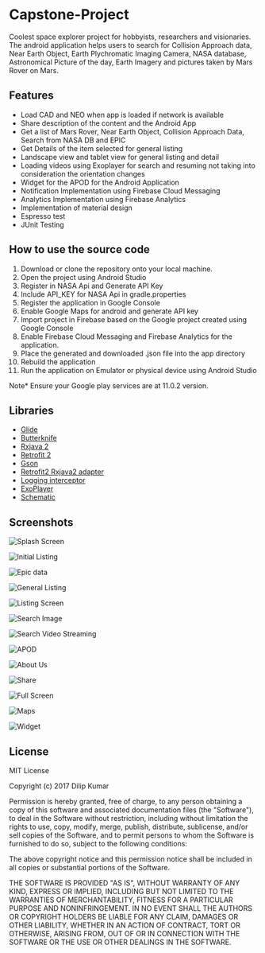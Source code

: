 # Capstone-Project
Coolest space explorer project for hobbyists, researchers and visionaries. The android application helps users to search for Collision Approach data, Near Earth Object, Earth Plychromatic Imaging Camera, NASA database, Astronomical Picture of the day, Earth Imagery and pictures taken by Mars Rover on Mars.

## Features

* Load CAD and NEO when app is loaded if network is available
* Share description of the content and the Android App
* Get a list of Mars Rover, Near Earth Object, Collision Approach Data, Search from NASA DB and EPIC
* Get Details of the item selected for general listing
* Landscape view and tablet view for general listing and detail
* Loading videos using Exoplayer for search and resuming not taking into consideration the orientation changes
* Widget for the APOD for the Android Application
* Notification Implementation using Firebase Cloud Messaging
* Analytics Implementation using Firebase Analytics
* Implementation of material design
* Espresso test
* JUnit Testing

## How to use the source code

1. Download or clone the repository onto your local machine.
2. Open the project using Android Studio
3. Register in NASA Api and Generate API Key
4. Include API_KEY for NASA Api in gradle.properties
5. Register the application in Google Console
6. Enable Google Maps for android and generate API key
7. Import project in Firebase based on the Google project created using Google Console
8. Enable Firebase Cloud Messaging and Firebase Analytics for the application.
9. Place the generated and downloaded .json file into the app directory
10. Rebuild the application
11. Run the application on Emulator or physical device using Android Studio

Note* Ensure your Google play services are at 11.0.2 version.

## Libraries

* [Glide](https://github.com/bumptech/glide)
* [Butterknife](http://jakewharton.github.io/butterknife/)
* [Rxjava 2](https://github.com/ReactiveX/RxJava/wiki/What's-different-in-2.0)
* [Retrofit 2](http://square.github.io/retrofit/)
* [Gson](http://square.github.io/retrofit/)
* [Retrofit2 Rxjava2 adapter](https://github.com/JakeWharton/retrofit2-rxjava2-adapter)
* [Logging interceptor](https://github.com/square/okhttp/tree/master/okhttp-logging-interceptor)
* [ExoPlayer](https://developer.android.com/guide/topics/media/exoplayer.html)
* [Schematic](https://github.com/SimonVT/schematic)

## Screenshots

![Splash Screen](https://github.com/dilipkumar4813/Capstone-Project/blob/master/screenshots/device-2017-07-05-123807.png)

![Initial Listing](https://github.com/dilipkumar4813/Capstone-Project/blob/master/screenshots/Screenshot_2017-07-06-23-45-07.png)

![Epic data](https://github.com/dilipkumar4813/Capstone-Project/blob/master/screenshots/device-2017-07-05-231911.png)

![General Listing](https://github.com/dilipkumar4813/Capstone-Project/blob/master/screenshots/Screenshot_2017-07-06-23-28-31.png)

![Listing Screen](https://github.com/dilipkumar4813/Capstone-Project/blob/master/screenshots/Screenshot_2017-07-06-23-28-15.png)

![Search Image](https://github.com/dilipkumar4813/Capstone-Project/blob/master/screenshots/Screenshot_2017-07-06-23-28-07.png)

![Search Video Streaming](https://github.com/dilipkumar4813/Capstone-Project/blob/master/screenshots/Screenshot_2017-07-06-23-28-15.png)

![APOD](https://github.com/dilipkumar4813/Capstone-Project/blob/master/screenshots/device-2017-06-25-135240.png)

![About Us](https://github.com/dilipkumar4813/Capstone-Project/blob/master/screenshots/Screenshot_2017-07-06-23-45-22.png)

![Share](https://github.com/dilipkumar4813/Capstone-Project/blob/master/screenshots/Screenshot_2017-07-06-23-45-33.png)

![Full Screen](https://github.com/dilipkumar4813/Capstone-Project/blob/master/screenshots/Screenshot_2017-07-06-23-53-18.png)

![Maps](https://github.com/dilipkumar4813/Capstone-Project/blob/master/screenshots/Screenshot_2017-07-06-23-45-14.png)

![Widget](https://github.com/dilipkumar4813/Capstone-Project/blob/master/screenshots/Screenshot_2017-07-07-00-00-10.png)

## License

MIT License

Copyright (c) 2017 Dilip Kumar

Permission is hereby granted, free of charge, to any person obtaining a copy
of this software and associated documentation files (the "Software"), to deal
in the Software without restriction, including without limitation the rights
to use, copy, modify, merge, publish, distribute, sublicense, and/or sell
copies of the Software, and to permit persons to whom the Software is
furnished to do so, subject to the following conditions:

The above copyright notice and this permission notice shall be included in all
copies or substantial portions of the Software.

THE SOFTWARE IS PROVIDED "AS IS", WITHOUT WARRANTY OF ANY KIND, EXPRESS OR
IMPLIED, INCLUDING BUT NOT LIMITED TO THE WARRANTIES OF MERCHANTABILITY,
FITNESS FOR A PARTICULAR PURPOSE AND NONINFRINGEMENT. IN NO EVENT SHALL THE
AUTHORS OR COPYRIGHT HOLDERS BE LIABLE FOR ANY CLAIM, DAMAGES OR OTHER
LIABILITY, WHETHER IN AN ACTION OF CONTRACT, TORT OR OTHERWISE, ARISING FROM,
OUT OF OR IN CONNECTION WITH THE SOFTWARE OR THE USE OR OTHER DEALINGS IN THE
SOFTWARE.

